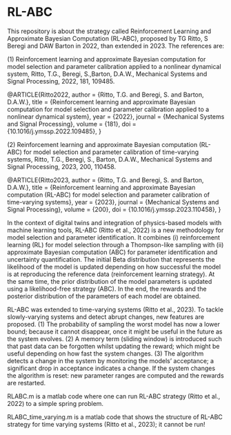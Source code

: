 # RL-ABC

This repository is about the strategy called Reinforcement Learning and Approximate Bayesian Computation (RL-ABC), proposed by TG Ritto, S Beregi and DAW Barton in 2022, than extended in 2023. The references are:

(1) Reinforcement learning and approximate Bayesian computation for model selection and parameter calibration applied to a nonlinear dynamical system, Ritto, T.G., Beregi, S.,Barton, D.A.W., Mechanical Systems and Signal Processing, 2022, 181, 109485.

@ARTICLE{Ritto2022,
	author = {Ritto, T.G. and Beregi, S. and Barton, D.A.W.},
	title = {Reinforcement learning and approximate Bayesian computation for model selection and parameter calibration applied to a nonlinear dynamical system},
	year = {2022},
	journal = {Mechanical Systems and Signal Processing},
	volume = {181},
	doi = {10.1016/j.ymssp.2022.109485},
}

(2) Reinforcement learning and approximate Bayesian computation (RL-ABC) for model selection and parameter calibration of time-varying systems, Ritto, T.G., Beregi, S., Barton, D.A.W., Mechanical Systems and Signal Processing, 2023, 200, 110458.

@ARTICLE{Ritto2023,
	author = {Ritto, T.G. and Beregi, S. and Barton, D.A.W.},
	title = {Reinforcement learning and approximate Bayesian computation (RL-ABC) for model selection and parameter calibration of time-varying systems},
	year = {2023},
	journal = {Mechanical Systems and Signal Processing},
	volume = {200},
	doi = {10.1016/j.ymssp.2023.110458},
}

In the context of digital twins and integration of physics-based models with machine learning tools, RL-ABC (Ritto et al., 2022) is a new methodology for model selection and parameter identification. It combines (i) reinforcement learning (RL) for model selection through a Thompson-like sampling with (ii) approximate Bayesian computation (ABC) for parameter identification and uncertainty quantification. The initial Beta distribution that represents the likelihood of the model is updated depending on how successful the model is at reproducing the reference data (reinforcement learning strategy). At the same time, the prior distribution of the model parameters is updated using a likelihood-free strategy (ABC). In the end, the rewards and the posterior distribution of the parameters of each model are obtained.

RL-ABC was extended to time-varying systems (Ritto et al., 2023). To tackle slowly-varying systems and detect abrupt changes, new features are proposed. (1) The probability of sampling the worst model has now a lower bound; because it cannot disappear, once it might be useful in the future as the system evolves. (2) A memory term (sliding window) is introduced such that past data can be forgotten whilst updating the reward; which might be useful depending on how fast the system changes. (3) The algorithm detects a change in the system by monitoring the models’ acceptance; a significant drop in acceptance indicates a change. If the system changes the algorithm is reset: new parameter ranges are computed and the rewards are restarted.

RLABC.m is a matlab code where one can run RL-ABC strategy (Ritto et al., 2022) to a simple spring problem.

RLABC_time_varying.m is a matlab code that shows the structure of RL-ABC strategy for time varying systems (Ritto et al., 2023); it cannot be run!
